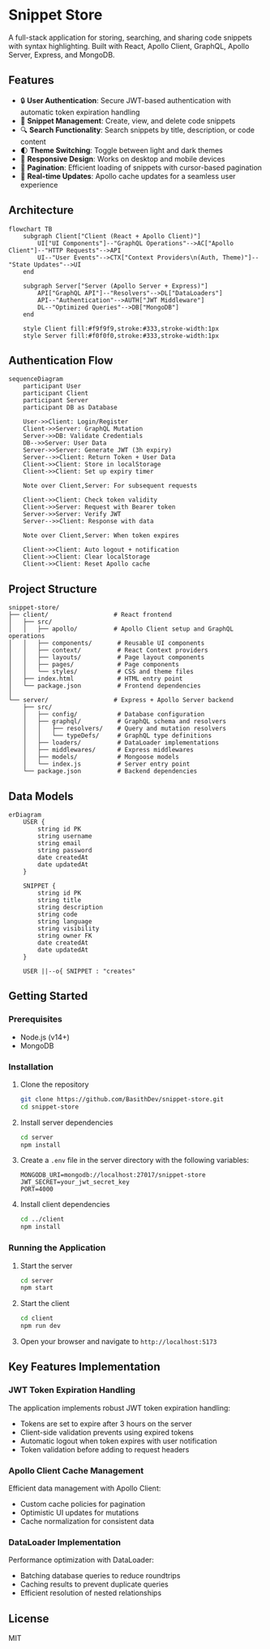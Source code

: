 # Snippet Store

A full-stack application for storing, searching, and sharing code snippets with syntax highlighting. Built with React, Apollo Client, GraphQL, Apollo Server, Express, and MongoDB.

## Features

- 🔒 **User Authentication**: Secure JWT-based authentication with automatic token expiration handling
- 📝 **Snippet Management**: Create, view, and delete code snippets
- 🔍 **Search Functionality**: Search snippets by title, description, or code content
- 🌓 **Theme Switching**: Toggle between light and dark themes
- 📱 **Responsive Design**: Works on desktop and mobile devices
- 🚀 **Pagination**: Efficient loading of snippets with cursor-based pagination
- 🔄 **Real-time Updates**: Apollo cache updates for a seamless user experience

## Architecture

```mermaid
flowchart TB
    subgraph Client["Client (React + Apollo Client)"]
        UI["UI Components"]--"GraphQL Operations"-->AC["Apollo Client"]--"HTTP Requests"-->API
        UI--"User Events"-->CTX["Context Providers\n(Auth, Theme)"]--"State Updates"-->UI
    end
    
    subgraph Server["Server (Apollo Server + Express)"]
        API["GraphQL API"]--"Resolvers"-->DL["DataLoaders"]
        API--"Authentication"-->AUTH["JWT Middleware"]
        DL--"Optimized Queries"-->DB["MongoDB"]
    end
    
    style Client fill:#f9f9f9,stroke:#333,stroke-width:1px
    style Server fill:#f0f0f0,stroke:#333,stroke-width:1px
```

## Authentication Flow

```mermaid
sequenceDiagram
    participant User
    participant Client
    participant Server
    participant DB as Database
    
    User->>Client: Login/Register
    Client->>Server: GraphQL Mutation
    Server->>DB: Validate Credentials
    DB-->>Server: User Data
    Server->>Server: Generate JWT (3h expiry)
    Server-->>Client: Return Token + User Data
    Client->>Client: Store in localStorage
    Client->>Client: Set up expiry timer
    
    Note over Client,Server: For subsequent requests
    
    Client->>Client: Check token validity
    Client->>Server: Request with Bearer token
    Server->>Server: Verify JWT
    Server-->>Client: Response with data
    
    Note over Client,Server: When token expires
    
    Client->>Client: Auto logout + notification
    Client->>Client: Clear localStorage
    Client->>Client: Reset Apollo cache
```

## Project Structure

```
snippet-store/
├── client/                  # React frontend
│   ├── src/
│   │   ├── apollo/          # Apollo Client setup and GraphQL operations
│   │   ├── components/       # Reusable UI components
│   │   ├── context/          # React Context providers
│   │   ├── layouts/          # Page layout components
│   │   ├── pages/            # Page components
│   │   └── styles/           # CSS and theme files
│   ├── index.html            # HTML entry point
│   └── package.json          # Frontend dependencies
│
└── server/                  # Express + Apollo Server backend
    ├── src/
    │   ├── config/           # Database configuration
    │   ├── graphql/          # GraphQL schema and resolvers
    │   │   ├── resolvers/    # Query and mutation resolvers
    │   │   └── typeDefs/     # GraphQL type definitions
    │   ├── loaders/          # DataLoader implementations
    │   ├── middlewares/      # Express middlewares
    │   ├── models/           # Mongoose models
    │   └── index.js          # Server entry point
    └── package.json          # Backend dependencies
```

## Data Models

```mermaid
erDiagram
    USER {
        string id PK
        string username
        string email
        string password
        date createdAt
        date updatedAt
    }
    
    SNIPPET {
        string id PK
        string title
        string description
        string code
        string language
        string visibility
        string owner FK
        date createdAt
        date updatedAt
    }
    
    USER ||--o{ SNIPPET : "creates"
```

## Getting Started

### Prerequisites

- Node.js (v14+)
- MongoDB

### Installation

1. Clone the repository
   ```bash
   git clone https://github.com/BasithDev/snippet-store.git
   cd snippet-store
   ```

2. Install server dependencies
   ```bash
   cd server
   npm install
   ```

3. Create a `.env` file in the server directory with the following variables:
   ```
   MONGODB_URI=mongodb://localhost:27017/snippet-store
   JWT_SECRET=your_jwt_secret_key
   PORT=4000
   ```

4. Install client dependencies
   ```bash
   cd ../client
   npm install
   ```

### Running the Application

1. Start the server
   ```bash
   cd server
   npm start
   ```

2. Start the client
   ```bash
   cd client
   npm run dev
   ```

3. Open your browser and navigate to `http://localhost:5173`

## Key Features Implementation

### JWT Token Expiration Handling

The application implements robust JWT token expiration handling:

- Tokens are set to expire after 3 hours on the server
- Client-side validation prevents using expired tokens
- Automatic logout when token expires with user notification
- Token validation before adding to request headers

### Apollo Client Cache Management

Efficient data management with Apollo Client:

- Custom cache policies for pagination
- Optimistic UI updates for mutations
- Cache normalization for consistent data

### DataLoader Implementation

Performance optimization with DataLoader:

- Batching database queries to reduce roundtrips
- Caching results to prevent duplicate queries
- Efficient resolution of nested relationships

## License

MIT
